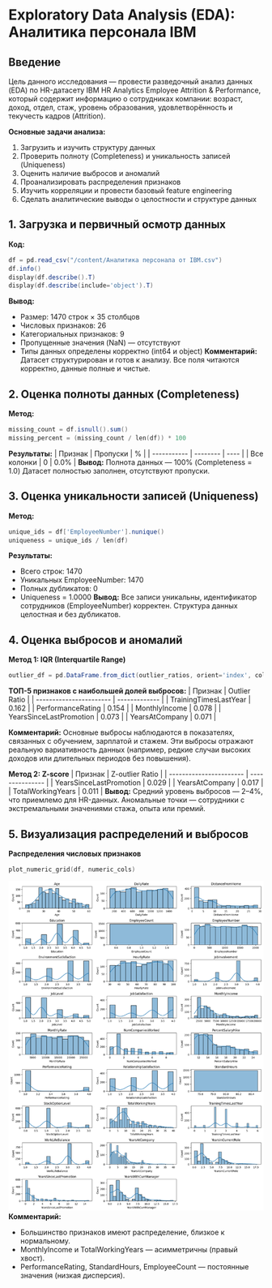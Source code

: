 # Exploratory Data Analysis (EDA): Аналитика персонала IBM

## Введение
Цель данного исследования — провести разведочный анализ данных (EDA) по HR-датасету IBM HR
Analytics Employee Attrition & Performance, который содержит информацию о сотрудниках компании:
возраст, доход, отдел, стаж, уровень образования, удовлетворённость и текучесть кадров (Attrition).

**Основные задачи анализа:**
1. Загрузить и изучить структуру данных
2. Проверить полноту (Completeness) и уникальность записей (Uniqueness)
3. Оценить наличие выбросов и аномалий
4. Проанализировать распределения признаков
5. Изучить корреляции и провести базовый feature engineering
6. Сделать аналитические выводы о целостности и структуре данных

## 1. Загрузка и первичный осмотр данных
**Код:**
```powershell
df = pd.read_csv("/content/Аналитика персонала от IBM.csv")
df.info()
display(df.describe().T)
display(df.describe(include='object').T)
```
**Вывод:**
- Размер: 1470 строк × 35 столбцов
- Числовых признаков: 26
- Категориальных признаков: 9
- Пропущенные значения (NaN) — отсутствуют
- Типы данных определены корректно (int64 и object)
**Комментарий:**
Датасет структурирован и готов к анализу. Все поля читаются корректно, данные полные и чистые.

## 2. Оценка полноты данных (Completeness)
**Метод:**
```powershell
missing_count = df.isnull().sum()
missing_percent = (missing_count / len(df)) * 100
```
**Результаты:**
| Признак     | Пропуски | %    |
| ----------- | -------- | ---- |
| Все колонки | 0        | 0.0% |
**Вывод:**
Полнота данных — 100% (Completeness = 1.0)
Датасет полностью заполнен, отсутствуют пропуски.

## 3. Оценка уникальности записей (Uniqueness)
**Метод:**
```powershell
unique_ids = df['EmployeeNumber'].nunique()
uniqueness = unique_ids / len(df)
```
**Результаты:**
- Всего строк: 1470
- Уникальных EmployeeNumber: 1470
- Полных дубликатов: 0
- Uniqueness = 1.0000
**Вывод:**
Все записи уникальны, идентификатор сотрудников (EmployeeNumber) корректен.
Структура данных целостная и без дубликатов.

## 4. Оценка выбросов и аномалий
**Метод 1: IQR (Interquartile Range)**
```powershell
outlier_df = pd.DataFrame.from_dict(outlier_ratios, orient='index', columns=['outlier_ratio'])
```
**ТОП-5 признаков с наибольшей долей выбросов:**
| Признак                 | Outlier Ratio |
| ----------------------- | ------------- |
| TrainingTimesLastYear   | 0.162         |
| PerformanceRating       | 0.154         |
| MonthlyIncome           | 0.078         |
| YearsSinceLastPromotion | 0.073         |
| YearsAtCompany          | 0.071         |

**Комментарий:**
Основные выбросы наблюдаются в показателях, связанных с обучением, зарплатой и стажем. Эти выбросы отражают реальную вариативность данных (например, редкие случаи высоких доходов или длительных периодов без повышения).

**Метод 2: Z-score**
| Признак                 | Z-outlier Ratio |
| ----------------------- | --------------- |
| YearsSinceLastPromotion | 0.029           |
| YearsAtCompany          | 0.017           |
| TotalWorkingYears       | 0.011           |
**Вывод:**
Средний уровень выбросов — 2–4%, что приемлемо для HR-данных.
Аномальные точки — сотрудники с экстремальными значениями стажа, опыта или премий.

## 5. Визуализация распределений и выбросов
**Распределения числовых признаков**
```powershell
plot_numeric_grid(df, numeric_cols)
```
![Описание картинки](images/Images01.png)
**Комментарий:**
- Большинство признаков имеют распределение, близкое к нормальному.
- MonthlyIncome и TotalWorkingYears — асимметричны (правый хвост).
- PerformanceRating, StandardHours, EmployeeCount — постоянные значения (низкая дисперсия).
